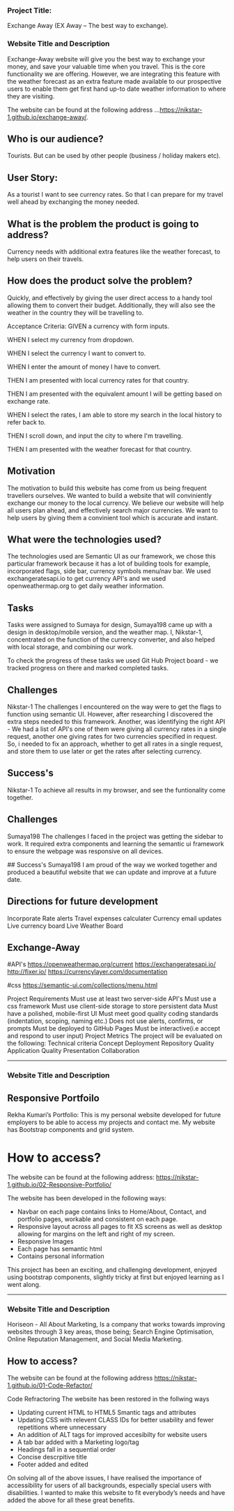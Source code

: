 ### Project Title:
Exchange Away (EX Away – The best way to exchange).

### Website Title and Description
Exchange-Away website will give you the best way to exchange your money, and save your valuable time when you travel. This is the core functionality we are offering. However, we are integrating this feature with the weather forecast as an extra feature made available to our prospective users to enable them get first hand up-to date weather information to where they are visiting.

The website can be found at the following address ...https://nikstar-1.github.io/exchange-away/.

## Who is our audience?
Tourists. But can be used by other people (business / holiday makers etc).

## User Story:
As a tourist I want to see currency rates. So that I can prepare for my travel well ahead by exchanging the money needed.

## What is the problem the product is going to address?
Currency needs with additional extra features like the weather forecast, to help users on their travels.

## How does the product solve the problem?
Quickly, and effectively by giving the user direct access to a handy tool allowing them to convert their budget. Additionally, they will also see the weather in the country they will be travelling to.

Acceptance Criteria:
GIVEN a currency with form inputs.

WHEN I select my currency from dropdown.

WHEN I select the currency I want to convert to.

WHEN I enter the amount of money I have to convert.

THEN I am presented with local currency rates for that country.

THEN I am presented with the equivalent amount I will be getting based on exchange rate.

WHEN I select the rates, I am able to store my search in the local history to refer back to.

THEN I scroll down, and input the city to where I'm travelling.

THEN I am presented with the weather forecast for that country.

## Motivation
The motivation to build this website has come from us being frequent travellers ourselves. We wanted to build a website that will conviniently exchange our money to the local currency. We believe our website will help all users plan ahead, and effectively search major currencies. We want to help users by giving them a convinient tool which is accurate and instant.

## What were the technologies used?
The technologies used are Semantic UI as our framework, we chose this particular framework because it has a lot of building tools for example, incorporated flags, side bar, currency symbols menu/nav bar. We used exchangeratesapi.io to get currency API's and we used openweathermap.org to get daily weather information.

## Tasks
Tasks were assigned to Sumaya for design, Sumaya198 came up with a design in desktop/mobile version, and the weather map. I, Nikstar-1, concentrated on the function of the currency converter, and also helped with local storage, and combining our work.

To check the progress of these tasks we used Git Hub Project board - we tracked progress on there and marked completed tasks.

## Challenges
Nikstar-1 The challenges I encountered on the way were to get the flags to function using semantic UI. However, after researching I discovered the extra steps needed to this framework. Another, was identifying the right API - We had a list of API's one of them were giving all currency rates in a single request, another one giving rates for two currencies specified in request. So, i needed to fix an approach, whether to get all rates in a single request, and store them to use later or get the rates after selecting currency.

## Success's
Nikstar-1 To achieve all results in my browser, and see the funtionality come together.

## Challenges
Sumaya198 The challenges I faced in the project was getting the sidebar to work. It required extra components and learning the semantic ui framework to ensure the webpage was responsive on all devices.

## Success's
Sumaya198 I am proud of the way we worked together and produced a beautiful website that we can update and improve at a future date.

## Directions for future development
Incorporate Rate alerts Travel expenses calculater Currency email updates Live currency board Live Weather Board

## Exchange-Away
#API's https://openweathermap.org/current https://exchangeratesapi.io/ http://fixer.io/ https://currencylayer.com/documentation

#css https://semantic-ui.com/collections/menu.html

Project Requirements
Must use at least two server-side API's
Must use a css framework
Must use client-side storage to store persistent data
Must have a polished, mobile-first UI
Must meet good quality coding standards (indentation, scoping, naming etc.)
Does not use alerts, confirms, or prompts
Must be deployed to GitHub Pages
Must be interactive(i.e accept and respond to user input)
Project Metrics
The project will be evaluated on the following: Technical criteria Concept Deployment Repository Quality Application Quality Presentation Collaboration








----------------------------------------------------------------------------------------------------------------------------------------------------------------------------------

### Website Title and Description

## Responsive Portfoilo

Rekha Kumari’s Portfolio: This is my personal website developed for future employers to be able to access my projects and contact me. My website has Bootstrap components and grid system.

# How to access?
The website can be found at the following address: https://nikstar-1.github.io/02-Responsive-Portfolio/

 The website has been developed in the following ways:

- Navbar on each page contains links to Home/About, Contact, and portfolio pages, workable and consistent on each page.
- Responsive layout across all pages to fit XS screens as well as desktop allowing for margins on the left and right of my screen.
- Responsive Images
- Each page has semantic html
- Contains personal information 

This project has been an exciting, and challenging development, enjoyed using bootstrap components, slightly tricky at first but enjoyed learning as I went along. 


----------------------------------------------------------------------------------------------------------------------------------------------------------------------------------


### Website Title and Description
Horiseon - All About Marketing, Is a company that works towards improving websites through 3 key areas, those being; Search Engine Optimisation, Online Reputation Management, and Social Media Marketing.

## How to access?
The website can be found at the following address https://nikstar-1.github.io/01-Code-Refactor/

Code Refractoring
The website has been restored in the follwing ways
- Updating current HTML to HTML5 Smantic tags and attributes
- Updating CSS with relevent CLASS IDs for better usability and fewer repetitions where unnecessary  
- An addition of ALT tags for improved accesibilty for website users
- A tab bar added with a Marketing logo/tag
- Headings fall in a sequential order
- Concise descrpitive title
- Footer added and edited

On solving all of the above issues, I have realised the importance of accessibility for users of all backgrounds, especially special users with disabilities. I wanted to make this website to fit everybody’s needs and have added the above for all these great benefits.






